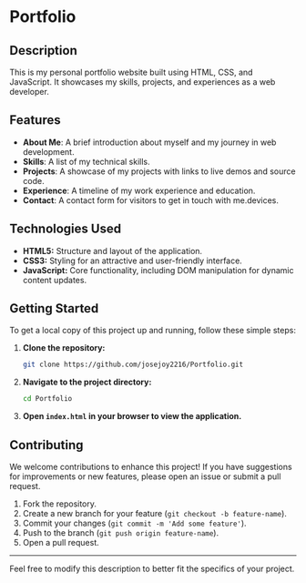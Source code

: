 # Portfolio

## Description
This is my personal portfolio website built using HTML, CSS, and JavaScript. It showcases my skills, projects, and experiences as a web developer.

## Features
- **About Me**: A brief introduction about myself and my journey in web development.
- **Skills**: A list of my technical skills.
- **Projects**: A showcase of my projects with links to live demos and source code.
- **Experience**: A timeline of my work experience and education.
- **Contact**: A contact form for visitors to get in touch with me.devices.

## Technologies Used
- **HTML5:** Structure and layout of the application.
- **CSS3:** Styling for an attractive and user-friendly interface.
- **JavaScript:** Core functionality, including DOM manipulation for dynamic content updates.

## Getting Started
To get a local copy of this project up and running, follow these simple steps:

1. **Clone the repository:**
    ```bash
    git clone https://github.com/josejoy2216/Portfolio.git
    ```

2. **Navigate to the project directory:**
    ```bash
    cd Portfolio
    ```

3. **Open `index.html` in your browser to view the application.**


## Contributing
We welcome contributions to enhance this project! If you have suggestions for improvements or new features, please open an issue or submit a pull request.

1. Fork the repository.
2. Create a new branch for your feature (`git checkout -b feature-name`).
3. Commit your changes (`git commit -m 'Add some feature'`).
4. Push to the branch (`git push origin feature-name`).
5. Open a pull request.


---

Feel free to modify this description to better fit the specifics of your project.